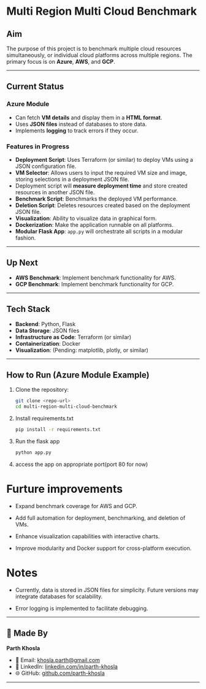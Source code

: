 # Multi Region Multi Cloud Benchmark

## Aim
The purpose of this project is to benchmark multiple cloud resources simultaneously, or individual cloud platforms across multiple regions. The primary focus is on **Azure**, **AWS**, and **GCP**.

---

## Current Status

### Azure Module
- Can fetch **VM details** and display them in a **HTML format**.  
- Uses **JSON files** instead of databases to store data.  
- Implements **logging** to track errors if they occur.  

### Features in Progress
- **Deployment Script**: Uses Terraform (or similar) to deploy VMs using a JSON configuration file.  
- **VM Selector**: Allows users to input the required VM size and image, storing selections in a deployment JSON file.  
- Deployment script will **measure deployment time** and store created resources in another JSON file.  
- **Benchmark Script**: Benchmarks the deployed VM performance.  
- **Deletion Script**: Deletes resources created based on the deployment JSON file.  
- **Visualization**: Ability to visualize data in graphical form.  
- **Dockerization**: Make the application runnable on all platforms.  
- **Modular Flask App**: `app.py` will orchestrate all scripts in a modular fashion.

---

## Up Next
- **AWS Benchmark**: Implement benchmark functionality for AWS.  
- **GCP Benchmark**: Implement benchmark functionality for GCP.

---

## Tech Stack
- **Backend**: Python, Flask  
- **Data Storage**: JSON files  
- **Infrastructure as Code**: Terraform (or similar)  
- **Containerization**: Docker  
- **Visualization**: (Pending: matplotlib, plotly, or similar)

---

## How to Run (Azure Module Example)
1. Clone the repository:  
   ```bash
   git clone <repo-url>
   cd multi-region-multi-cloud-benchmark
2. Install requirements.txt
    ```bash
    pip install -r requirements.txt
3. Run the flask app
    ```bash
    python app.py
4. access the app on appropriate port(port 80 for now)

# Furture improvements

- Expand benchmark coverage for AWS and GCP.

- Add full automation for deployment, benchmarking, and deletion of VMs.

- Enhance visualization capabilities with interactive charts.

- Improve modularity and Docker support for cross-platform execution.

# Notes

- Currently, data is stored in JSON files for simplicity. Future versions may integrate databases for scalability.

- Error logging is implemented to facilitate debugging.


---

## 👤 Made By

**Parth Khosla**  

- 📧 Email: [khosla.parth@gmail.com](mailto:khosla.parth@gmail.com)  
- 💼 LinkedIn: [linkedin.com/in/parth-khosla](https://www.linkedin.com/in/parth-khosla/)  
- 🌐 GitHub: [github.com/parth-khosla](https://github.com/parth-khosla)  

---
